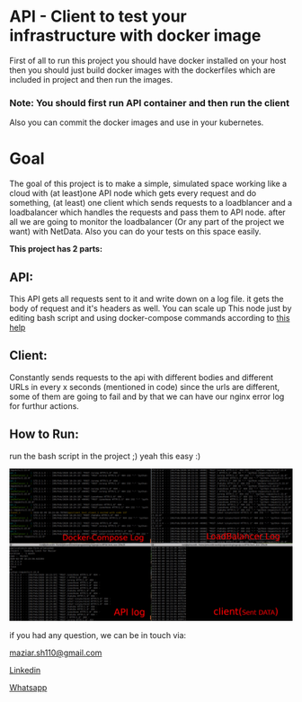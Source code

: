 # API - Client to test your infrastructure with docker image
First of all to run this project you should have docker installed on your host then you should just build docker images with the dockerfiles which are included in project and then run the images. 
### Note: **You should first run API container and then run the client**
Also you can commit the docker images and use in your kubernetes. 

# Goal
The goal of this project is to make a simple, simulated space working like a cloud with (at least)one API node which gets every request and do something, (at least) one client which sends requests to a loadblancer and a loadbalancer which handles the requests and pass them to API node.
after all we are going to monitor the loadbalancer (Or any part of the project we want) with NetData.
Also you can do your tests on this space easily.

**This project has 2 parts:**

## API:

This API gets all requests sent to it and write down on a log file. it gets the body of request and it's headers as well.
You can scale up This node just by editing bash script and using docker-compose commands according to [this help](https://docs.docker.com/compose/reference/scale/)

## Client:
Constantly sends requests to the api with different bodies and different URLs in every x seconds (mentioned in code) 
since the urls are different, some of them are going to fail and by that we can have our nginx error log for furthur actions.

## How to Run:
run the bash script in the project ;) yeah this easy :)

![Project review](./project.jpg)

if you had any question, we can be in touch via:

[maziar.sh110@gmail.com](mailto:maziar.sh110@gmail.com)

[Linkedin](https://www.linkedin.com/in/maziar-shahsavanpour-a4210088/)

[Whatsapp](https://api.whatsapp.com/send?phone=+989156262067)
